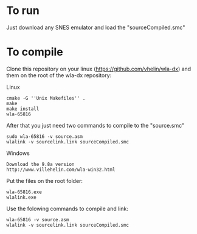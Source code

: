 # To run
Just download any SNES emulator and load the "sourceCompiled.smc"
# To compile
Clone this repository on your linux (https://github.com/vhelin/wla-dx) and them on the root of the wla-dx repository:

Linux
```
cmake -G ''Unix Makefiles'' . 
make 
make install 
wla-65816
```


After that you just need two commands to compile to the "source.smc"

```
sudo wla-65816 -v source.asm
wlalink -v sourcelink.link sourceCompiled.smc
```
Windows

```
Download the 9.8a version
http://www.villehelin.com/wla-win32.html
```
Put the files on the root folder:
```
wla-65816.exe
wlalink.exe
```
Use the folowing commands to compile and link:

```
wla-65816 -v source.asm
wlalink -v sourcelink.link sourceCompiled.smc
```
